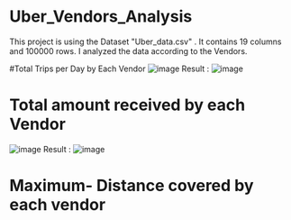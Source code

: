 # Uber_Vendors_Analysis
This project is using the Dataset "Uber_data.csv" . It contains 19 columns and 100000 rows. I analyzed the data according to the Vendors. 

#Total Trips per Day by Each Vendor
![image](https://github.com/user-attachments/assets/acc037c8-2d33-4be9-8f8c-0ca5ee84a39f)
 Result :
 ![image](https://github.com/user-attachments/assets/abac6520-8080-475e-867f-ca6e1db267e7)

# Total amount received by each Vendor
![image](https://github.com/user-attachments/assets/4fe94197-963a-4850-a4d6-c75e6ada40bd)
 Result :
 ![image](https://github.com/user-attachments/assets/570b010b-9aff-42f3-80ec-69e04883dfa5)

# Maximum- Distance covered by each vendor
